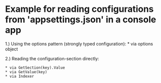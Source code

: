 # Example for reading configurations<br>from 'appsettings.json' in a console app

1.) Using the options pattern (strongly typed configuration):
    * via options object

2.) Reading the configuration-section directly:

    * via GetSection(key).Value
    * via GetValue(key)
    * via Indexer
